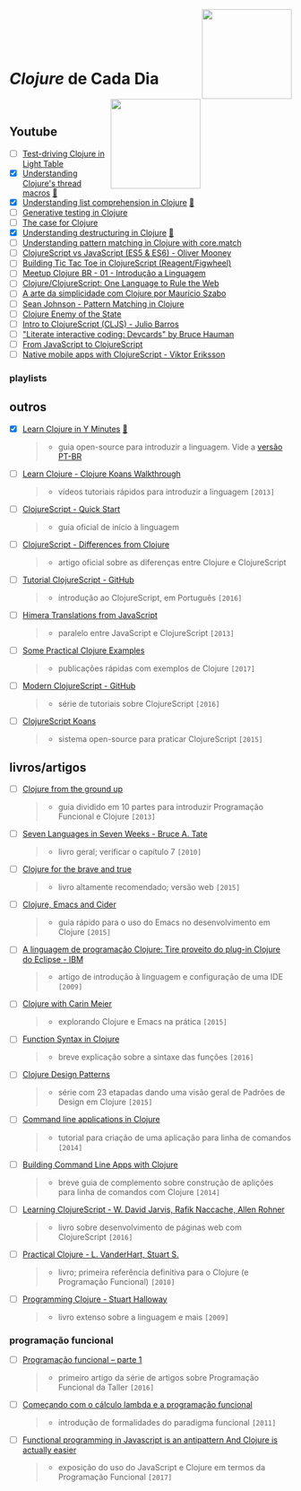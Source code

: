 <img src="https://upload.wikimedia.org/wikipedia/commons/thumb/5/5d/Clojure_logo.svg/1024px-Clojure_logo.svg.png" width="160" align="right">
<br>
<br>
<br>
<br>

# _Clojure_ de Cada Dia
<img src="https://img.shields.io/badge/done-9%25-DB5855.svg" width="160" align="right">
<br>


## Youtube

- [ ] [Test-driving Clojure in Light Table](https://www.youtube.com/watch?v=H_teKHH_Rk0)
- [x] [Understanding Clojure's thread macros](https://www.youtube.com/watch?v=qxE5wDbt964) [:memo:](./avulsos/understanding-clojure's-thread-macros.clj)
- [x] [Understanding list comprehension in Clojure](https://www.youtube.com/watch?v=5lvV9ICwaMo) [:memo:](./avulsos/understanding-list-comprehension-in-clojure.clj)
- [ ] [Generative testing in Clojure](https://www.youtube.com/watch?v=u0TkAw8QqrQ)
- [ ] [The case for Clojure](https://www.youtube.com/watch?v=NvxyTKyXSRg)
- [x] [Understanding destructuring in Clojure](https://www.youtube.com/watch?v=R-_uNvM6gpE) [:memo:](./avulsos/understanding-destructuring-in-clojure.clj)
- [ ] [Understanding pattern matching in Clojure with core.match](https://www.youtube.com/watch?v=mi3OtBc73-k)
- [ ] [ClojureScript vs JavaScript (ES5 & ES6) - Oliver Mooney](https://www.youtube.com/watch?v=yQSbFlcIDUQ)
- [ ] [Building Tic Tac Toe in ClojureScript (Reagent/Figwheel)](https://www.youtube.com/watch?v=pIiOgTwjbes)
- [ ] [Meetup Clojure BR - 01 - Introdução a Linguagem](https://www.youtube.com/watch?v=u7O785o9Bvo)
- [ ] [Clojure/ClojureScript: One Language to Rule the Web](https://www.youtube.com/watch?v=EpcNDd8nuYY)
- [ ] [A arte da simplicidade com Clojure por Maurício Szabo](https://www.youtube.com/watch?v=_kGwRVuH6mU)
- [ ] [Sean Johnson - Pattern Matching in Clojure](https://www.youtube.com/watch?v=n7aE6k8o_BU)
- [ ] [Clojure Enemy of the State](https://www.youtube.com/watch?v=qe60zwUAOqE)
- [ ] [Intro to ClojureScript (CLJS) - Julio Barros](https://www.youtube.com/watch?v=C2JmQ1gSqjk)
- [ ] ["Literate interactive coding: Devcards" by Bruce Hauman](https://www.youtube.com/watch?v=G7Z_g2fnEDg)
- [ ] [From JavaScript to ClojureScript](https://www.youtube.com/watch?v=8UYa8PV3CXQ)
- [ ] [Native mobile apps with ClojureScript - Viktor Eriksson](https://www.youtube.com/watch?v=6IYm34nDL64)

### playlists

## outros

- [x] [Learn Clojure in Y Minutes](https://learnxinyminutes.com/docs/clojure) [:memo:](./avulsos/learn-clojure-in-y-minutes.clj)
  > * guia open-source para introduzir a linguagem. Vide a [versão PT-BR](https://learnxinyminutes.com/docs/pt-br/clojure-pt)
- [ ] [Learn Clojure - Clojure Koans Walkthrough](http://www.clojurescreencasts.com)
  > * vídeos tutoriais rápidos para introduzir a linguagem `[2013]`
- [ ] [ClojureScript - Quick Start](https://clojurescript.org/guides/quick-start)
  > * guia oficial de início à linguagem
- [ ] [ClojureScript - Differences from Clojure](https://clojurescript.org/about/differences)
  > * artigo oficial sobre as diferenças entre Clojure e ClojureScript
- [ ] [Tutorial ClojureScript - GitHub](https://github.com/victorvoid/tutorial-clojurescript)
  > * introdução ao ClojureScript, em Português `[2016]`
- [ ] [Himera Translations from JavaScript](http://himera.herokuapp.com/synonym.html)
  > * paralelo entre JavaScript e ClojureScript `[2013]`
- [ ] [Some Practical Clojure Examples](http://www.unexpected-vortices.com/clojure/some-practical-examples/index.html)
  > * publicações rápidas com exemplos de Clojure `[2017]`
- [ ] [Modern ClojureScript - GitHub](https://github.com/magomimmo/modern-cljs)
  > * série de tutoriais sobre ClojureScript `[2016]`
- [ ] [ClojureScript Koans](http://clojurescriptkoans.com)
  > * sistema open-source para praticar ClojureScript `[2015]`

## livros/artigos

- [ ] [Clojure from the ground up](https://aphyr.com/tags/Clojure-from-the-ground-up)
  > * guia dividido em 10 partes para introduzir Programação Funcional e Clojure `[2013]`
- [ ] [Seven Languages in Seven Weeks - Bruce A. Tate](https://geneticmail.com/scott/library/text/seven-languages-in-seven-weeks_p1_0.pdf)
  > * livro geral; verificar o capítulo 7 `[2010]`
- [ ] [Clojure for the brave and true](https://www.braveclojure.com/clojure-for-the-brave-and-true)
  > * livro altamente recomendado; versão web `[2015]`
- [ ] [Clojure, Emacs and Cider](https://mping.github.io/2015/11/17/clojure-emacs-cider.html)
  > * guia rápido para o uso do Emacs no desenvolvimento em Clojure `[2015]`
- [ ] [A linguagem de programação Clojure: Tire proveito do plug-in Clojure do Eclipse - IBM](https://www.ibm.com/developerworks/br/opensource/library/os-eclipse-clojure/index.html)
  > * artigo de introdução à linguagem e configuração de uma IDE `[2009]`
- [ ] [Clojure with Carin Meier](http://howistart.org/posts/clojure/1)
  > * explorando Clojure e Emacs na prática `[2015]`
- [ ] [Function Syntax in Clojure](https://coderwall.com/p/panlza/function-syntax-in-clojure)
  > * breve explicação sobre a sintaxe das funções `[2016]`
- [ ] [Clojure Design Patterns](http://mishadoff.com/blog/clojure-design-patterns)
  > * série com 23 etapadas dando uma visão geral de Padrões de Design em Clojure `[2015]`
- [ ] [Command line applications in Clojure](http://markwoodhall.com/26-06-2014-command-line-applications-in-clojure)
  > * tutorial para criação de uma aplicação para linha de comandos `[2014]`
- [ ] [Building Command Line Apps with Clojure](https://yobriefca.se/blog/2014/03/02/building-command-line-apps-with-clojure)
  > * breve guia de complemento sobre construção de aplições para linha de comandos com Clojure `[2014]`
- [ ] [Learning ClojureScript - W. David Jarvis, Rafik Naccache, Allen Rohner](https://www.packtpub.com/web-development/learning-clojurescript)
  > * livro sobre desenvolvimento de páginas web com ClojureScript `[2016]`
- [ ] [Practical Clojure -  L. VanderHart, Stuart S.](https://www.apress.com/br/book/9781430272311)
  > * livro; primeira referência definitiva para o Clojure (e Programação Funcional) `[2010]`
- [ ] [Programming Clojure - Stuart Halloway](http://blog.shuo1.com/zms/clojure/Programming_Clojure.pdf)
  > * livro extenso sobre a linguagem e mais `[2009]`

### programação funcional

- [ ] [Programação funcional – parte 1](https://blog.taller.net.br/programacao-funcional-parte1/)
  > * primeiro artigo da série de artigos sobre Programação Funcional da Taller `[2016]`
- [ ] [Começando com o cálculo lambda e a programação funcional](http://blog.caelum.com.br/comecando-com-o-calculo-lambda-e-a-programacao-funcional-de-verdade/)
  > * introdução de formalidades do paradigma funcional `[2011]`
- [ ] [Functional programming in Javascript is an antipattern And Clojure is actually easier](https://hackernoon.com/functional-programming-in-javascript-is-an-antipattern-58526819f21e)
  > * exposição do uso do JavaScript e Clojure em termos da Programação Funcional `[2017]`